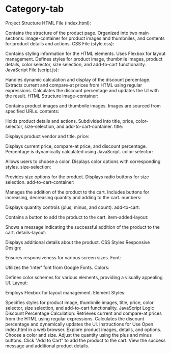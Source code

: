 # Category-tab
Project Structure
HTML File (index.html):

Contains the structure of the product page.
Organized into two main sections: image-container for product images and thumbniles, and contents for product details and actions.
CSS File (style.css):

Contains styling information for the HTML elements.
Uses Flexbox for layout management.
Defines styles for product image, thumbnile images, product details, color selector, size selection, and add-to-cart functionality.
JavaScript File (script.js):

Handles dynamic calculation and display of the discount percentage.
Extracts current and compare-at prices from HTML using regular expressions.
Calculates the discount percentage and updates the UI with the result.
HTML Structure
image-container:

Contains product images and thumbnile images.
Images are sourced from specified URLs.
contents:

Holds product details and actions.
Subdivided into title, price, color-selector, size-selection, and add-to-cart-container.
title:

Displays product vendor and title.
price:

Displays current price, compare-at price, and discount percentage.
Percentage is dynamically calculated using JavaScript.
color-selector:

Allows users to choose a color.
Displays color options with corresponding styles.
size-selection:

Provides size options for the product.
Displays radio buttons for size selection.
add-to-cart-container:

Manages the addition of the product to the cart.
Includes buttons for increasing, decreasing quantity and adding to the cart.
numbers:

Displays quantity controls (plus, minus, and count).
add-to-cart:

Contains a button to add the product to the cart.
item-added-layout:

Shows a message indicating the successful addition of the product to the cart.
details-layout:

Displays additional details about the product.
CSS Styles
Responsive Design:

Ensures responsiveness for various screen sizes.
Font:

Utilizes the 'Inter' font from Google Fonts.
Colors:

Defines color schemes for various elements, providing a visually appealing UI.
Layout:

Employs Flexbox for layout management.
Element Styles:

Specifies styles for product image, thumbnile images, title, price, color selector, size selection, and add-to-cart functionality.
JavaScript Logic
Discount Percentage Calculation:
Retrieves current and compare-at prices from the HTML using regular expressions.
Calculates the discount percentage and dynamically updates the UI.
Instructions for Use
Open index.html in a web browser.
Explore product images, details, and options.
Choose a color and size.
Adjust the quantity using the plus and minus buttons.
Click "Add to Cart" to add the product to the cart.
View the success message and additional product details.
